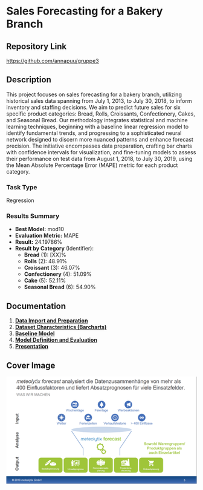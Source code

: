 # Sales Forecasting for a Bakery Branch

## Repository Link

<https://github.com/annapuu/gruppe3>

## Description

This project focuses on sales forecasting for a bakery branch, utilizing historical sales data spanning from July 1, 2013, to July 30, 2018, to inform inventory and staffing decisions. We aim to predict future sales for six specific product categories: Bread, Rolls, Croissants, Confectionery, Cakes, and Seasonal Bread. Our methodology integrates statistical and machine learning techniques, beginning with a baseline linear regression model to identify fundamental trends, and progressing to a sophisticated neural network designed to discern more nuanced patterns and enhance forecast precision. The initiative encompasses data preparation, crafting bar charts with confidence intervals for visualization, and fine-tuning models to assess their performance on test data from August 1, 2018, to July 30, 2019, using the Mean Absolute Percentage Error (MAPE) metric for each product category.

### Task Type

Regression

### Results Summary

-   **Best Model:** mod10
-   **Evaluation Metric:** MAPE
-   **Result:** 24.19786%
-   **Result by Category** (Identifier):
    -   **Bread** (1): [XX]%
    -   **Rolls** (2): 48.91%
    -   **Croissant** (3): 46.07%
    -   **Confectionery** (4): 51.09%
    -   **Cake** (5): 52.11%
    -   **Seasonal Bread** (6): 54.90%

## Documentation

1.  [**Data Import and Preparation**](0_DataPreparation/)
3.  [**Dataset Characteristics (Barcharts)**](1_DatasetCharacteristics/)
4.  [**Baseline Model**](2_BaselineModel/)
5.  [**Model Definition and Evaluation**](3_Model/)
6.  [**Presentation**](4_Presentation/README.md)

## Cover Image

![](CoverImage/cover_image.png)
